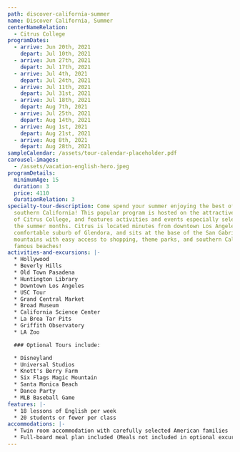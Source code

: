 ```yaml
---
path: discover-california-summer
name: Discover California, Summer
centerNameRelation:
  - Citrus College
programDates:
  - arrive: Jun 20th, 2021
    depart: Jul 10th, 2021
  - arrive: Jun 27th, 2021
    depart: Jul 17th, 2021
  - arrive: Jul 4th, 2021
    depart: Jul 24th, 2021
  - arrive: Jul 11th, 2021
    depart: Jul 31st, 2021
  - arrive: Jul 18th, 2021
    depart: Aug 7th, 2021
  - arrive: Jul 25th, 2021
    depart: Aug 14th, 2021
  - arrive: Aug 1st, 2021
    depart: Aug 21st, 2021
  - arrive: Aug 8th, 2021
    depart: Aug 28th, 2021
sampleCalendar: /assets/tour-calendar-placeholder.pdf
carousel-images:
  - /assets/vacation-english-hero.jpeg
programDetails:
  minimumAge: 15
  duration: 3
  price: 4110
  durationRelation: 3
specialty-tour-description: Come spend your summer enjoying the best of exciting
  southern California! This popular program is hosted on the attractive campus
  of Citrus College, and features activities and events especially selected for
  the summer months. Citrus is located minutes from downtown Los Angeles in the
  comfortable suburb of Glendora, and sits at the base of the San Gabriel
  mountains with easy access to shopping, theme parks, and southern California's
  famous beaches!
activities-and-excursions: |-
  * Hollywood
  * Beverly Hills
  * Old Town Pasadena
  * Huntington Library
  * Downtown Los Angeles
  * USC Tour
  * Grand Central Market
  * Broad Museum
  * California Science Center
  * La Brea Tar Pits
  * Griffith Observatory
  * LA Zoo

  ### Optional Tours include:

  * Disneyland
  * Universal Studios
  * Knott's Berry Farm
  * Six Flags Magic Mountain
  * Santa Monica Beach
  * Dance Party
  * MLB Baseball Game
features: |-
  * 18 lessons of English per week
  * 20 students or fewer per class
accommodations: |-
  * Twin room accommodation with carefully selected American families
  * Full-board meal plan included (Meals not included in optional excursions)
---
```

